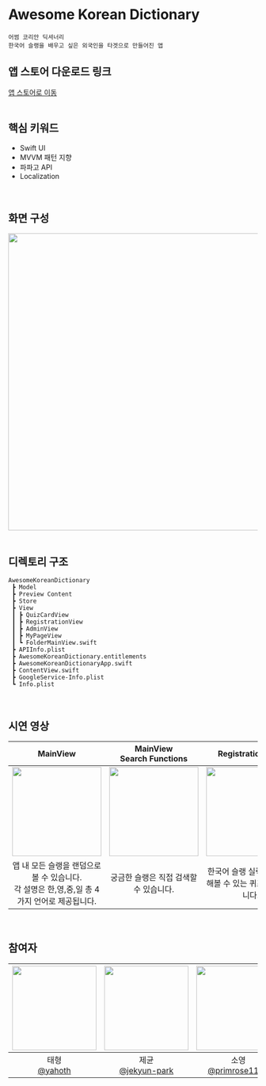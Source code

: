 # Awesome Korean Dictionary
```
어썸 코리안 딕셔너리
한국어 슬랭을 배우고 싶은 외국인을 타겟으로 만들어진 앱 
```

## 앱 스토어 다운로드 링크
<a href="https://apps.apple.com/kr/app/awesome-korean-dictionary/id1665422867">앱 스토어로 이동</a>
<br>
<br>


## 핵심 키워드
- Swift UI
- MVVM 패턴 지향
- 파파고 API
- Localization
<br>


## 화면 구성
<img src="https://user-images.githubusercontent.com/114331071/214083703-0279d45b-11aa-49d6-b227-13f216f0f43f.jpg" 
     width="1100" 
     height="600" />
<br>
<br>

## 디렉토리 구조
```
AwesomeKoreanDictionary
 ┣ Model
 ┣ Preview Content
 ┣ Store
 ┣ View
 ┃ ┣ QuizCardView
 ┃ ┣ RegistrationView
 ┃ ┣ AdminView
 ┃ ┣ MyPageView
 ┃ ┗ FolderMainView.swift
 ┣ APIInfo.plist
 ┣ AwesomeKoreanDictionary.entitlements
 ┣ AwesomeKoreanDictionaryApp.swift
 ┣ ContentView.swift
 ┣ GoogleService-Info.plist
 ┗ Info.plist
 ```
<br>

## 시연 영상
| MainView | MainView<br>Search Functions | RegistrationView | QuizView |
| :-: | :-: | :-: | :-: |
| <img src="https://user-images.githubusercontent.com/114331071/214237843-e525b1e1-35ce-4b48-a192-083bcd2965ab.gif" width="180"/> | <img src="https://user-images.githubusercontent.com/114331071/214237877-1d188b82-4528-421f-a104-1ab85c955e62.gif" width="180"/> | <img src="https://user-images.githubusercontent.com/114331071/214237879-5d4382b6-78f3-42af-9664-77c874f929e4.gif" width="180"/> | <img src="https://user-images.githubusercontent.com/114331071/214237887-4ec6cacd-ae91-49b9-85ed-0a660b91f32b.gif" width="180"/> |
| 앱 내 모든 슬랭을 랜덤으로 볼 수 있습니다. <br>각 설명은 한,영,중,일 총 4가지 언어로 제공됩니다. | 궁금한 슬랭은 직접 검색할 수 있습니다. | 한국어 슬랭 실력을 테스트해볼 수 있는 퀴즈를 제공합니다. | 등록하고 싶은 슬랭이 있다면 사용자가 앱 관리자에게 제출할 수 있습니다. |
<br>

## 참여자

| <img src="https://avatars.githubusercontent.com/u/99034396?v=4" width=170> | <img src="https://avatars.githubusercontent.com/u/19788294?v=4" width=170> | <img src="https://avatars.githubusercontent.com/u/114223237?v=4" width=170> | <img src="https://avatars.githubusercontent.com/u/48899055?v=4" width=170> | <img src="https://avatars.githubusercontent.com/u/106806428?v=4" width=170> | <img src="https://avatars.githubusercontent.com/u/64416520?v=4" width=170> | <img src="https://avatars.githubusercontent.com/u/108848166?v=4" width=170> | <img src="https://avatars.githubusercontent.com/u/52193695?v=4" width=170> | <img src="https://avatars.githubusercontent.com/u/114331071?v=4" width=170> |
| :----------------------------------------------------------: | :---------------------------------------------: | :-------------------------------------------------: | :-------------------------------------------------: |  :-------------------------------------------------: |  :-------------------------------------------------: |  :-------------------------------------------------: |  :-------------------------------------------------: |  :-------------------------------------------------: |
| 태형<br/>[@yahoth](https://github.com/yahoth)<br/> | 제균<br/>[@jekyun-park](https://github.com/jekyun-park)<br/> | 소영<br/> [@primrose1101](https://github.com/primrose1101)<br/> | 주희<br/>[@zoohee](https://github.com/zoohee)<br/> | 소희<br/>[@jeongsoohee](https://github.com/jeongsoohee)<br/> | 현호<br/>[@Achoo-kr](https://github.com/Achoo-kr)<br/> | 현종<br/>[@EthanColdChoi](https://github.com/EthanColdChoi)<br/> | 진표<br/>[@jphong1005](https://github.com/jphong1005)<br/> | 유진<br/>[@yooj1202](https://github.com/yooj1202)<br/> |
